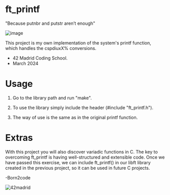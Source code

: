 # ft_printf
"Because putnbr and putstr aren’t enough"

![image](https://github.com/ismaelucky342/ft_printf/assets/153450550/75677bc9-8af1-4dbf-a2b0-707f0f590393)

This project is my own implementation of the system's printf function, which handles the cspdiuxX% conversions. 
- 42 Madrid Coding School.
- March 2024


# Usage 

1. Go to the library path and run "make".

2. To use the library simply include the header (#include "ft_printf.h").

3. The way of use is the same as in the original printf function.

# Extras
With this project you will also discover variadic functions in C.
The key to overcoming ft_printf is having well-structured and extensible code. 
Once we have passed this exercise, we can include ft_printf() in our libft library created in the previous project, so it can be used in future C projects.

-Born2code






![42madrid](https://github.com/ismaelucky342/Born2code/assets/153450550/3a377f34-9156-4eff-b04b-71c4b128523e)
